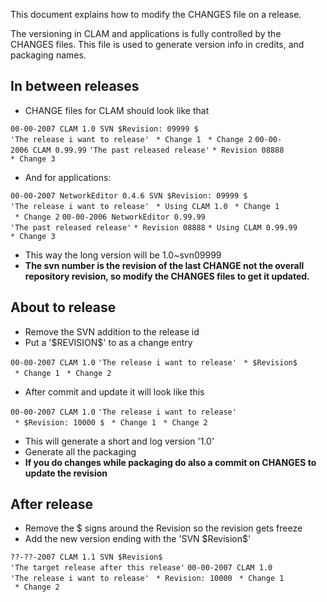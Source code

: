 This document explains how to modify the CHANGES file on a release.

The versioning in CLAM and applications is fully controlled by the CHANGES files. This file is used to generate version info in credits, and packaging names.

In between releases
-------------------

-   CHANGE files for CLAM should look like that

`00-00-2007 CLAM 1.0 SVN $Revision: 09999 $`
`'The release i want to release'`
` * Change 1`
` * Change 2`
`00-00-2006 CLAM 0.99.99`
`'The past released release'`
`* Revision 08888`
`* Change 3`

-   And for applications:

`00-00-2007 NetworkEditor 0.4.6 SVN $Revision: 09999 $`
`'The release i want to release'`
` * Using CLAM 1.0`
` * Change 1`
` * Change 2`
`00-00-2006 NetworkEditor 0.99.99`
`'The past released release'`
`* Revision 08888`
`* Using CLAM 0.99.99`
`* Change 3`

-   This way the long version will be 1.0\~svn09999
-   **The svn number is the revision of the last CHANGE not the overall repository revision, so modify the CHANGES files to get it updated.**

About to release
----------------

-   Remove the SVN addition to the release id
-   Put a '\$REVISION\$' to as a change entry

`00-00-2007 CLAM 1.0`
`'The release i want to release'`
` * $Revision$`
` * Change 1`
` * Change 2`

-   After commit and update it will look like this

`00-00-2007 CLAM 1.0`
`'The release i want to release'`
` * $Revision: 10000 $`
` * Change 1`
` * Change 2`

-   This will generate a short and log version '1.0'
-   Generate all the packaging
-   **If you do changes while packaging do also a commit on CHANGES to update the revision**

After release
-------------

-   Remove the \$ signs around the Revision so the revision gets freeze
-   Add the new version ending with the 'SVN \$Revision\$'

`??-??-2007 CLAM 1.1 SVN $Revision$`
`'The target release after this release'`
`00-00-2007 CLAM 1.0`
`'The release i want to release'`
` * Revision: 10000`
` * Change 1`
` * Change 2`
